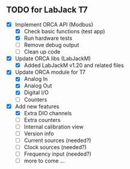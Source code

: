 TODO for LabJack T7
-------------------

* [x] Implement ORCA API (Modbus)
  * [x] Check basic functions (test app)
  * [x] Run hardware tests
  * [ ] Remove debug output
  * [ ] Clean up code
* [x] Update ORCA libs (LabJackM)
  * [x] Added LabJackM v1.20 and related files
* [x] Update ORCA module for T7
  * [x] Analog In
  * [x] Analog Out
  * [x] Digital I/O
  * [ ] Counters
* [x] Add new features
  * [x] Extra DIO channels
  * [ ] Extra counters
  * [ ] Internal calibration view
  * [ ] Version info
  * [ ] Current sources (needed?)
  * [ ] Clock sources (needed?)
  * [ ] Frequency input (needed?)
  * [ ] more to come ...
